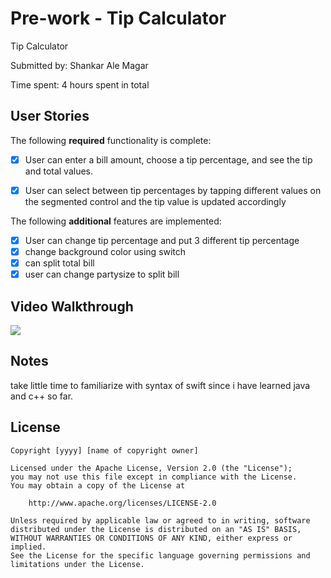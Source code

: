 # Pre-work - Tip Calculator

Tip Calculator

Submitted by: Shankar Ale Magar

Time spent: 4 hours spent in total

## User Stories

The following **required** functionality is complete:

* [x] User can enter a bill amount, choose a tip percentage, and see the tip and total values.
* [x] User can select between tip percentages by tapping different values on the segmented control and the tip value is updated accordingly


The following **additional** features are implemented:

- [x] User can change tip percentage and put 3 different tip percentage
- [x] change background color using switch
- [x] can split total bill
- [x] user can change partysize to split bill

## Video Walkthrough

![](https://i.imgur.com/peKZ0OC.gif)

## Notes

take little time to familiarize with syntax of swift since i have learned java and c++ so far.

## License

    Copyright [yyyy] [name of copyright owner]

    Licensed under the Apache License, Version 2.0 (the "License");
    you may not use this file except in compliance with the License.
    You may obtain a copy of the License at

        http://www.apache.org/licenses/LICENSE-2.0

    Unless required by applicable law or agreed to in writing, software
    distributed under the License is distributed on an "AS IS" BASIS,
    WITHOUT WARRANTIES OR CONDITIONS OF ANY KIND, either express or implied.
    See the License for the specific language governing permissions and
    limitations under the License.

